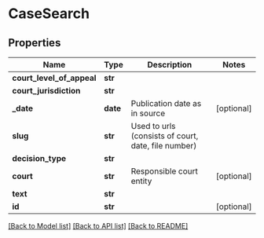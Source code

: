 # CaseSearch

## Properties
Name | Type | Description | Notes
------------ | ------------- | ------------- | -------------
**court_level_of_appeal** | **str** |  | 
**court_jurisdiction** | **str** |  | 
**_date** | **date** | Publication date as in source | [optional] 
**slug** | **str** | Used to urls (consists of court, date, file number) | 
**decision_type** | **str** |  | 
**court** | **str** | Responsible court entity | [optional] 
**text** | **str** |  | 
**id** | **str** |  | [optional] 

[[Back to Model list]](../README.md#documentation-for-models) [[Back to API list]](../README.md#documentation-for-api-endpoints) [[Back to README]](../README.md)


